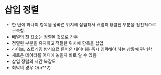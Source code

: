 # 삽입 정렬
- 한 번에 하나의 항목을 올바른 위치에 삽입해서 배열의 정렬된 부분을 점진적으로 구축함.
- 배열의 첫 요소는 정렬된 것으로 간주
- 정렬된 부분을 유지하고 적절한 위치에 항목을 삽입
- 라이브, 스트리밍 방식으로 들어온 데이터를 즉시 입력해야 하는 상황에 편리함
- 새로운 데이터를 어디에 놓을지 바로 알 수 있음
- 삽입 정렬의 시간 복잡도
- 최악의 경우 O(n**2)